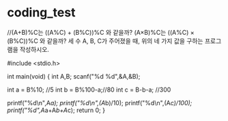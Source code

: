 # coding_test
//(A+B)%C는 ((A%C) + (B%C))%C 와 같을까? (A×B)%C는 ((A%C) × (B%C))%C 와 같을까? 세 수 A, B, C가 주어졌을 때, 위의 네 가지 값을 구하는 프로그램을 작성하시오.

#include <stdio.h>

int main(void) {
  int A,B;
   scanf("%d %d",&A,&B);
  
  int a = B%10; //5
  int b = B%100-a;//80
  int c = B-b-a; //300
  
  
  printf("%d\n",A*a);
  printf("%d\n",(A*b)/10);
  printf("%d\n",(A*c)/100);
  printf("%d",A*a+A*b+A*c);
  return 0;
}
